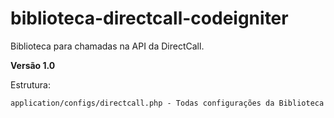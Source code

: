 biblioteca-directcall-codeigniter
=================================

Biblioteca para chamadas na API da DirectCall.

**Versão 1.0**


Estrutura:

    application/configs/directcall.php - Todas configurações da Biblioteca
